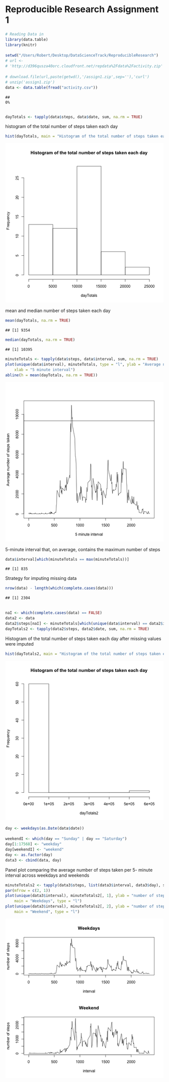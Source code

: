 Reproducible Research Assignment 1
======================================================



```r
# Reading Data in
library(data.table)
library(knitr)

setwd("/Users/Robert/Desktop/DataScienceTrack/ReproducibleResearch")
# url <-
# 'http://d396qusza40orc.cloudfront.net/repdata%2Fdata%2Factivity.zip'

# download.file(url,paste(getwd(),'/assign1.zip',sep=''),'curl')
# unzip('assign1.zip')
data <- data.table(fread("activity.csv"))
```

```
## 
0%
      
```



```r
dayTotals <- tapply(data$steps, data$date, sum, na.rm = TRUE)
```

histogram of the total number of steps taken each day

```r
hist(dayTotals, main = "Histogram of the total number of steps taken each day")
```

![plot of chunk unnamed-chunk-3](figure/unnamed-chunk-3.png) 

mean and median number of steps taken each day 

```r
mean(dayTotals, na.rm = TRUE)
```

```
## [1] 9354
```

```r
median(dayTotals, na.rm = TRUE)
```

```
## [1] 10395
```



```r
minuteTotals <- tapply(data$steps, data$interval, sum, na.rm = TRUE)
plot(unique(data$interval), minuteTotals, type = "l", ylab = "Average number of steps taken", 
    xlab = "5 minute interval")
abline(h = mean(dayTotals, na.rm = TRUE))
```

![plot of chunk unnamed-chunk-5](figure/unnamed-chunk-5.png) 


5-minute interval that, on average, contains the maximum number of steps

```r
data$interval[which(minuteTotals == max(minuteTotals))]
```

```
## [1] 835
```


Strategy for imputing missing data

```r
nrow(data) - length(which(complete.cases(data)))
```

```
## [1] 2304
```

```r

naI <- which(complete.cases(data) == FALSE)
data2 <- data
data2$steps[naI] <- minuteTotals[which(unique(data$interval) == data2$interval[naI])]
dayTotals2 <- tapply(data2$steps, data2$date, sum, na.rm = TRUE)
```


Histogram of the total number of steps taken each day after missing values were imputed

```r
hist(dayTotals2, main = "Histogram of the total number of steps taken each day")
```

![plot of chunk unnamed-chunk-8](figure/unnamed-chunk-8.png) 




```r
day <- weekdays(as.Date(data$date))

weekendI <- which(day == "Sunday" | day == "Saturday")
day[1:17568] <- "weekday"
day[weekendI] <- "weekend"
day <- as.factor(day)
data3 <- cbind(data, day)
```

Panel plot comparing the average number of steps taken per 5- minute interval across weekdays and weekends

```r
minuteTotals2 <- tapply(data3$steps, list(data3$interval, data3$day), sum, na.rm = TRUE)
par(mfrow = c(2, 1))
plot(unique(data3$interval), minuteTotals2[, 1], ylab = "number of steps", xlab = "interval", 
    main = "Weekdays", type = "l")
plot(unique(data3$interval), minuteTotals2[, 2], ylab = "number of steps", xlab = "interval", 
    main = "Weekend", type = "l")
```

![plot of chunk unnamed-chunk-10](figure/unnamed-chunk-10.png) 


